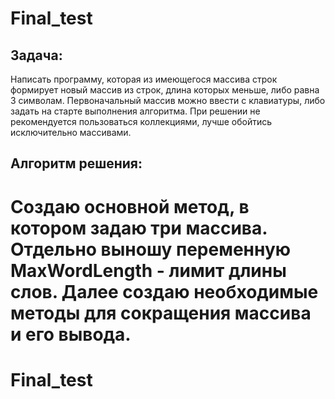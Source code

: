 
# Final_test
## Задача:
Написать программу, которая из имеющегося массива строк формирует новый массив из строк, длина которых меньше, либо равна 3 символам. Первоначальный массив можно ввести с клавиатуры, либо задать на старте выполнения алгоритма. При решении не рекомендуется пользоваться коллекциями, лучше обойтись исключительно массивами.
## Алгоритм решения:
Создаю основной метод, в котором задаю три массива. Отдельно выношу переменную MaxWordLength - лимит длины слов. Далее создаю необходимые методы для сокращения массива и его вывода.
=======
# Final_test

